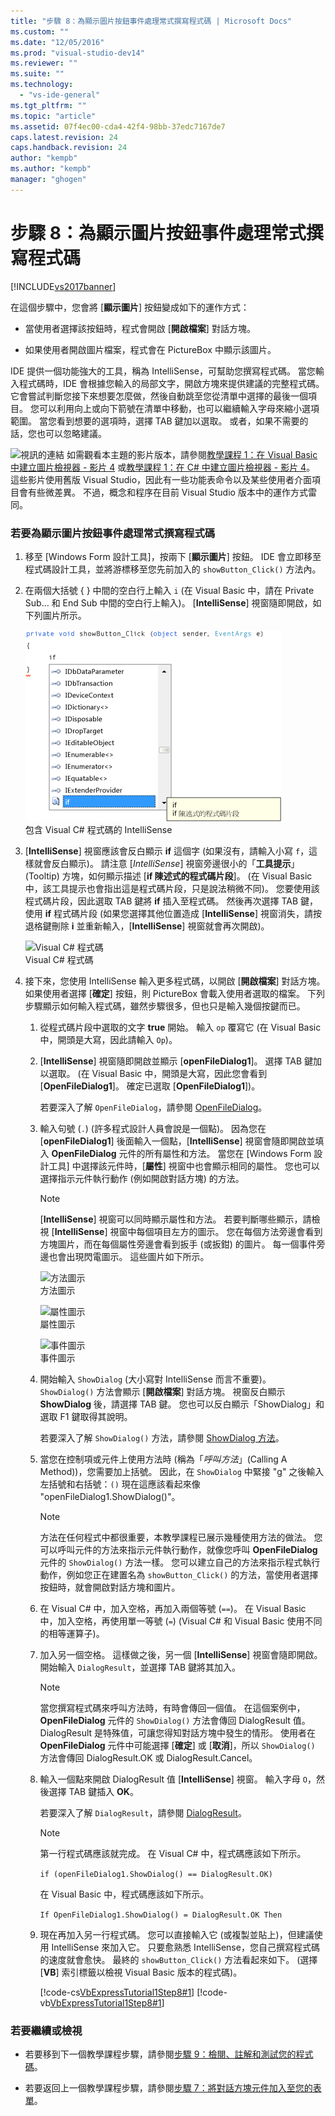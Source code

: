 ```yaml
---
title: "步驟 8：為顯示圖片按鈕事件處理常式撰寫程式碼 | Microsoft Docs"
ms.custom: ""
ms.date: "12/05/2016"
ms.prod: "visual-studio-dev14"
ms.reviewer: ""
ms.suite: ""
ms.technology: 
  - "vs-ide-general"
ms.tgt_pltfrm: ""
ms.topic: "article"
ms.assetid: 07f4ec00-cda4-42f4-98bb-37edc7167de7
caps.latest.revision: 24
caps.handback.revision: 24
author: "kempb"
ms.author: "kempb"
manager: "ghogen"
---
```

# 步驟 8：為顯示圖片按鈕事件處理常式撰寫程式碼
[!INCLUDE[vs2017banner](../code-quality/includes/vs2017banner.md)]

在這個步驟中，您會將 \[**顯示圖片**\] 按鈕變成如下的運作方式：  
  
-   當使用者選擇該按鈕時，程式會開啟 \[**開啟檔案**\] 對話方塊。  
  
-   如果使用者開啟圖片檔案，程式會在 PictureBox 中顯示該圖片。  
  
 IDE 提供一個功能強大的工具，稱為 IntelliSense，可幫助您撰寫程式碼。  當您輸入程式碼時，IDE 會根據您輸入的局部文字，開啟方塊來提供建議的完整程式碼。  它會嘗試判斷您接下來想要怎麼做，然後自動跳至您從清單中選擇的最後一個項目。  您可以利用向上或向下箭號在清單中移動，也可以繼續輸入字母來縮小選項範圍。  當您看到想要的選項時，選擇 TAB 鍵加以選取。  或者，如果不需要的話，您也可以忽略建議。  
  
 ![視訊的連結](../data-tools/media/playvideo.png "PlayVideo") 如需觀看本主題的影片版本，請參閱[教學課程 1：在 Visual Basic 中建立圖片檢視器 \- 影片 4](http://go.microsoft.com/fwlink/?LinkId=205215) 或[教學課程 1：在 C\# 中建立圖片檢視器 \- 影片 4](http://go.microsoft.com/fwlink/?LinkId=205203)。  這些影片使用舊版 Visual Studio，因此有一些功能表命令以及某些使用者介面項目會有些微差異。  不過，概念和程序在目前 Visual Studio 版本中的運作方式雷同。  
  
### 若要為顯示圖片按鈕事件處理常式撰寫程式碼  
  
1.  移至 \[Windows Form 設計工具\]，按兩下 \[**顯示圖片**\] 按鈕。  IDE 會立即移至程式碼設計工具，並將游標移至您先前加入的 `showButton_Click()` 方法內。  
  
2.  在兩個大括號 { } 中間的空白行上輸入 `i` \(在 Visual Basic 中，請在 Private Sub… 和 End Sub 中間的空白行上輸入\)。 \[**IntelliSense**\] 視窗隨即開啟，如下列圖片所示。  
  
     ![包含 Visual C&#35; 程式碼的 IntelliSense](../ide/media/express_ifintellisense.png "Express\_IfIntellisense")  
包含 Visual C\# 程式碼的 IntelliSense  
  
3.  \[**IntelliSense**\] 視窗應該會反白顯示 **if** 這個字   \(如果沒有，請輸入小寫 `f`，這樣就會反白顯示\)。 請注意 \[*IntelliSense*\] 視窗旁邊很小的「**工具提示**」\(Tooltip\) 方塊，如何顯示描述 \[**if 陳述式的程式碼片段**\]。  \(在 Visual Basic 中，該工具提示也會指出這是程式碼片段，只是說法稍微不同\)。 您要使用該程式碼片段，因此選取 TAB 鍵將 **if** 插入至程式碼。  然後再次選擇 TAB 鍵，使用 **if** 程式碼片段   \(如果您選擇其他位置造成 \[**IntelliSense**\] 視窗消失，請按退格鍵刪除 **i** 並重新輸入，\[**IntelliSense**\] 視窗就會再次開啟\)。  
  
     ![Visual C&#35; 程式碼](../ide/media/express_highlighttrue.png "Express\_HighlightTrue")  
Visual C\# 程式碼  
  
4.  接下來，您使用 IntelliSense 輸入更多程式碼，以開啟 \[**開啟檔案**\] 對話方塊。  如果使用者選擇 \[**確定**\] 按鈕，則 PictureBox 會載入使用者選取的檔案。  下列步驟顯示如何輸入程式碼，雖然步驟很多，但也只是輸入幾個按鍵而已。  
  
    1.  從程式碼片段中選取的文字 **true** 開始。  輸入 `op` 覆寫它   \(在 Visual Basic 中，開頭是大寫，因此請輸入 `Op`\)。  
  
    2.  \[**IntelliSense**\] 視窗隨即開啟並顯示 \[**openFileDialog1**\]。  選擇 TAB 鍵加以選取。  \(在 Visual Basic 中，開頭是大寫，因此您會看到 \[**OpenFileDialog1**\]。  確定已選取 \[**OpenFileDialog1**\]\)。  
  
         若要深入了解 `OpenFileDialog`，請參閱 [OpenFileDialog](http://msdn.microsoft.com/library/system.windows.forms.openfiledialog.aspx)。  
  
    3.  輸入句號 \(`.`\) \(許多程式設計人員會說是一個點\)。 因為您在 \[**openFileDialog1**\] 後面輸入一個點，\[**IntelliSense**\] 視窗會隨即開啟並填入 **OpenFileDialog** 元件的所有屬性和方法。  當您在 \[Windows Form 設計工具\] 中選擇該元件時，\[**屬性**\] 視窗中也會顯示相同的屬性。  您也可以選擇指示元件執行動作 \(例如開啟對話方塊\) 的方法。  
  
        > [!NOTE]
        >  \[**IntelliSense**\] 視窗可以同時顯示屬性和方法。  若要判斷哪些顯示，請檢視 \[**IntelliSense**\] 視窗中每個項目左方的圖示。  您在每個方法旁邊會看到方塊圖片，而在每個屬性旁邊會看到扳手 \(或扳鉗\) 的圖片。  每一個事件旁邊也會出現閃電圖示。  這些圖片如下所示。  
  
         ![方法圖示](../ide/media/express_iconmethod.png "Express\_IconMethod")  
方法圖示  
  
         ![屬性圖示](../ide/media/express_iconproperty.png "Express\_IconProperty")  
屬性圖示  
  
         ![事件圖示](../ide/media/express_iconevent.png "Express\_IconEvent")  
事件圖示  
  
    4.  開始輸入 `ShowDialog` \(大小寫對 IntelliSense 而言不重要\)。  `ShowDialog()` 方法會顯示 \[**開啟檔案**\] 對話方塊。  視窗反白顯示 **ShowDialog** 後，請選擇 TAB 鍵。  您也可以反白顯示「ShowDialog」和選取 F1 鍵取得其說明。  
  
         若要深入了解 `ShowDialog()` 方法，請參閱 [ShowDialog 方法](http://msdn.microsoft.com/library/c7ykbedk.aspx)。  
  
    5.  當您在控制項或元件上使用方法時 \(稱為「*呼叫方法*」\(Calling A Method\)\)，您需要加上括號。  因此，在 `ShowDialog` 中緊接 "g" 之後輸入左括號和右括號：`()` 現在這應該看起來像 "openFileDialog1.ShowDialog\(\)"。  
  
        > [!NOTE]
        >  方法在任何程式中都很重要，本教學課程已展示幾種使用方法的做法。  您可以呼叫元件的方法來指示元件執行動作，就像您呼叫 **OpenFileDialog** 元件的 `ShowDialog()` 方法一樣。  您可以建立自己的方法來指示程式執行動作，例如您正在建置名為 `showButton_Click()` 的方法，當使用者選擇按鈕時，就會開啟對話方塊和圖片。  
  
    6.  在 Visual C\# 中，加入空格，再加入兩個等號 \(`==`\)。  在 Visual Basic 中，加入空格，再使用單一等號 \(`=`\)   \(Visual C\# 和 Visual Basic 使用不同的相等運算子\)。  
  
    7.  加入另一個空格。  這樣做之後，另一個 \[**IntelliSense**\] 視窗會隨即開啟。  開始輸入 `DialogResult`，並選擇 TAB 鍵將其加入。  
  
        > [!NOTE]
        >  當您撰寫程式碼來呼叫方法時，有時會傳回一個值。  在這個案例中，**OpenFileDialog** 元件的 `ShowDialog()` 方法會傳回 DialogResult 值。  DialogResult 是特殊值，可讓您得知對話方塊中發生的情形。  使用者在 **OpenFileDialog** 元件中可能選擇 \[**確定**\] 或 \[**取消**\]，所以 `ShowDialog()` 方法會傳回 DialogResult.OK 或 DialogResult.Cancel。  
  
    8.  輸入一個點來開啟 DialogResult 值 \[**IntelliSense**\] 視窗。  輸入字母 `O`，然後選擇 TAB 鍵插入 **OK**。  
  
         若要深入了解 `DialogResult`，請參閱 [DialogResult](http://msdn.microsoft.com/library/system.windows.forms.dialogresult.aspx)。  
  
        > [!NOTE]
        >  第一行程式碼應該就完成。  在 Visual C\# 中，程式碼應該如下所示。  
        >   
        >  `if (openFileDialog1.ShowDialog() == DialogResult.OK)`  
        >   
        >  在 Visual Basic 中，程式碼應該如下所示。  
        >   
        >  `If OpenFileDialog1.ShowDialog() = DialogResult.OK Then`  
  
    9. 現在再加入另一行程式碼。  您可以直接輸入它 \(或複製並貼上\)，但建議使用 IntelliSense 來加入它。  只要愈熟悉 IntelliSense，您自己撰寫程式碼的速度就會愈快。  最終的 `showButton_Click()` 方法看起來如下。  \(選擇 \[**VB**\] 索引標籤以檢視 Visual Basic 版本的程式碼\)。  
  
         [!code-cs[VbExpressTutorial1Step8#1](../ide/codesnippet/CSharp/step-8-write-code-for-the-show-a-picture-button-event-handler_1.cs)]
         [!code-vb[VbExpressTutorial1Step8#1](../ide/codesnippet/VisualBasic/step-8-write-code-for-the-show-a-picture-button-event-handler_1.vb)]  
  
### 若要繼續或檢視  
  
-   若要移到下一個教學課程步驟，請參閱[步驟 9：檢閱、註解和測試您的程式碼](../ide/step-9-review-comment-and-test-your-code.md)。  
  
-   若要返回上一個教學課程步驟，請參閱[步驟 7：將對話方塊元件加入至您的表單](../ide/step-7-add-dialog-components-to-your-form.md)。